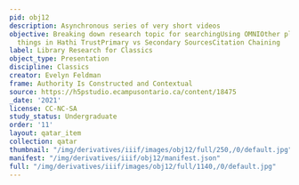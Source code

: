 ```yaml
---
pid: obj12
description: Asynchronous series of very short videos 
objective: Breaking down research topic for searchingUsing OMNIOther places to searchAccessing
  things in Hathi TrustPrimary vs Secondary SourcesCitation Chaining
label: Library Research for Classics
object_type: Presentation
discipline: Classics
creator: Evelyn Feldman
frame: Authority Is Constructed and Contextual
source: https://h5pstudio.ecampusontario.ca/content/18475
_date: '2021'
license: CC-NC-SA
study_status: Undergraduate
order: '11'
layout: qatar_item
collection: qatar
thumbnail: "/img/derivatives/iiif/images/obj12/full/250,/0/default.jpg"
manifest: "/img/derivatives/iiif/obj12/manifest.json"
full: "/img/derivatives/iiif/images/obj12/full/1140,/0/default.jpg"
---
```

